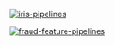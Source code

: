 [![iris-pipelines](https://github.com/chanana/serverless-ml-course/actions/workflows/features-and-predictions.yml/badge.svg)](https://github.com/chanana/serverless-ml-course/actions/workflows/features-and-predictions.yml)


[![fraud-feature-pipelines](https://github.com/chanana/serverless-ml-course/actions/workflows/fraud-feature-pipelines.yml/badge.svg)](https://github.com/chanana/serverless-ml-course/actions/workflows/fraud-feature-pipelines.yml)